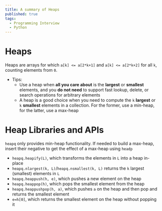 ```yaml
---
title: A summary of Heaps
published: true
tags:
  - Programming Interview
  - Python
---
```


# Heaps

Heaps are arrays for which `a[k] <= a[2*k+1]` and `a[k] <= a[2*k+2]` for all `k`, counting elements from `0`.

- Tips:
  - Use a heap when **all you care about** is the **largest** or **smallest** elements, and you **do not need** to support fast lookup, delete, or search operations for arbitrary elements
  - A heap is a good choice when you need to compute the `k` **largest** or `k` **smallest** elements in a collection. For the former, use a min-heap, for the latter, use a max-heap

<!--more-->

# Heap Libraries and APIs

`heapq` only provides min-heap functionality. If needed to build a max-heap, insert their negative to get the effect of a max-heap using `headp`

- `heapq.heapify(L)`, which transforms the elements in `L` into a heap in-place
- `heapq.nlargest(k, L)`/`heapq.nsmallest(k, L)` returns the `k` largest (smallest) elements in `L`
- `heapq.heappush(h, e)`, which pushes a new element on the heap
- `heapq.heappop(h)`, which pops the smallest element from the heap
- `heapq.heappushpop(h, a)`, which pushes `a` on the heap and then pop and returns the smallest element
- `e=h[0]`, which returns the smallest element on the heap without popping it
